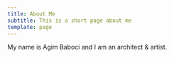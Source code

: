 ```yaml
---
title: About Me
subtitle: This is a short page about me
template: page
---
```

My name is Agim Baboci and I am an architect & artist.